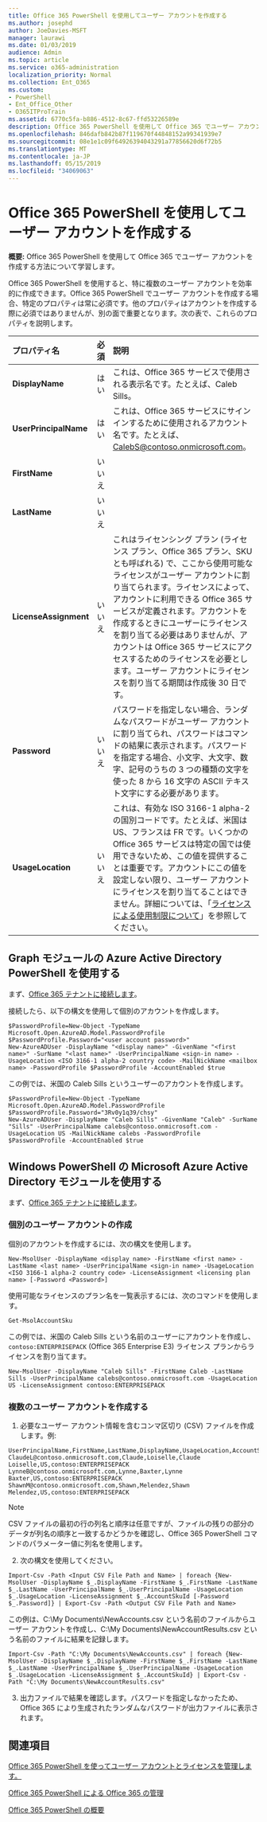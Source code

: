 ```yaml
---
title: Office 365 PowerShell を使用してユーザー アカウントを作成する
ms.author: josephd
author: JoeDavies-MSFT
manager: laurawi
ms.date: 01/03/2019
audience: Admin
ms.topic: article
ms.service: o365-administration
localization_priority: Normal
ms.collection: Ent_O365
ms.custom:
- PowerShell
- Ent_Office_Other
- O365ITProTrain
ms.assetid: 6770c5fa-b886-4512-8c67-ffd53226589e
description: Office 365 PowerShell を使用して Office 365 でユーザー アカウントを作成する方法について学習します。
ms.openlocfilehash: 846dafb842b87f119670f44848152a99341939e7
ms.sourcegitcommit: 08e1e1c09f64926394043291a77856620d6f72b5
ms.translationtype: MT
ms.contentlocale: ja-JP
ms.lasthandoff: 05/15/2019
ms.locfileid: "34069063"
---
```

# <a name="create-user-accounts-with-office-365-powershell"></a>Office 365 PowerShell を使用してユーザー アカウントを作成する

**概要:** Office 365 PowerShell を使用して Office 365 でユーザー アカウントを作成する方法について学習します。
  
Office 365 PowerShell を使用すると、特に複数のユーザー アカウントを効率的に作成できます。Office 365 PowerShell でユーザー アカウントを作成する場合、特定のプロパティは常に必須です。他のプロパティはアカウントを作成する際に必須ではありませんが、別の面で重要となります。次の表で、これらのプロパティを説明します。
  
|**プロパティ名**|**必須**|**説明**|
|:-----|:-----|:-----|
|**DisplayName** <br/> |はい  <br/> |これは、Office 365 サービスで使用される表示名です。たとえば、Caleb Sills。  <br/> |
|**UserPrincipalName** <br/> |はい  <br/> |これは、Office 365 サービスにサインインするために使用されるアカウント名です。たとえば、CalebS@contoso.onmicrosoft.com。  <br/> |
|**FirstName** <br/> |いいえ  <br/> ||
|**LastName** <br/> |いいえ  <br/> ||
|**LicenseAssignment** <br/> |いいえ  <br/> |これはライセンシング プラン (ライセンス プラン、Office 365 プラン、SKU とも呼ばれる) で、ここから使用可能なライセンスがユーザー アカウントに割り当てられます。ライセンスによって、アカウントに利用できる Office 365 サービスが定義されます。アカウントを作成するときにユーザーにライセンスを割り当てる必要はありませんが、アカウントは Office 365 サービスにアクセスするためのライセンスを必要とします。ユーザー アカウントにライセンスを割り当てる期間は作成後 30 日です。 |
|**Password** <br/> |いいえ  <br/> | パスワードを指定しない場合、ランダムなパスワードがユーザー アカウントに割り当てられ、パスワードはコマンドの結果に表示されます。パスワードを指定する場合、小文字、大文字、数字、記号のうちの 3 つの種類の文字を使った 8 から 16 文字の ASCII テキスト文字にする必要があります。 <br/> |
|**UsageLocation** <br/> |いいえ  <br/> |これは、有効な ISO 3166-1 alpha-2 の国別コードです。たとえば、米国は US、フランスは FR です。いくつかの Office 365 サービスは特定の国では使用できないため、この値を提供することは重要です。アカウントにこの値を設定しない限り、ユーザー アカウントにライセンスを割り当てることはできません。詳細については、「[ライセンスによる使用制限について](https://go.microsoft.com/fwlink/p/?LinkId=691730)」を参照してください。<br/> |
   

## <a name="use-the-azure-active-directory-powershell-for-graph-module"></a>Graph モジュールの Azure Active Directory PowerShell を使用する

まず、[Office 365 テナントに接続します](connect-to-office-365-powershell.md#connect-with-the-azure-active-directory-powershell-for-graph-module)。

接続したら、以下の構文を使用して個別のアカウントを作成します。
  
```
$PasswordProfile=New-Object -TypeName Microsoft.Open.AzureAD.Model.PasswordProfile
$PasswordProfile.Password="<user account password>"
New-AzureADUser -DisplayName "<display name>" -GivenName "<first name>" -SurName "<last name>" -UserPrincipalName <sign-in name> -UsageLocation <ISO 3166-1 alpha-2 country code> -MailNickName <mailbox name> -PasswordProfile $PasswordProfile -AccountEnabled $true
```

この例では、米国の Caleb Sills というユーザーのアカウントを作成します。
  
```
$PasswordProfile=New-Object -TypeName Microsoft.Open.AzureAD.Model.PasswordProfile
$PasswordProfile.Password="3Rv0y1q39/chsy"
New-AzureADUser -DisplayName "Caleb Sills" -GivenName "Caleb" -SurName "Sills" -UserPrincipalName calebs@contoso.onmicrosoft.com -UsageLocation US -MailNickName calebs -PasswordProfile $PasswordProfile -AccountEnabled $true
```

## <a name="use-the-microsoft-azure-active-directory-module-for-windows-powershell"></a>Windows PowerShell の Microsoft Azure Active Directory モジュールを使用する

まず、[Office 365 テナントに接続します](connect-to-office-365-powershell.md#connect-with-the-microsoft-azure-active-directory-module-for-windows-powershell)。

### <a name="create-an-individual-user-account"></a>個別のユーザー アカウントの作成

個別のアカウントを作成するには、次の構文を使用します。
  
```
New-MsolUser -DisplayName <display name> -FirstName <first name> -LastName <last name> -UserPrincipalName <sign-in name> -UsageLocation <ISO 3166-1 alpha-2 country code> -LicenseAssignment <licensing plan name> [-Password <Password>]
```

使用可能なライセンスのプラン名を一覧表示するには、次のコマンドを使用します。

````
Get-MsolAccountSku
````

この例では、米国の Caleb Sills という名前のユーザーにアカウントを作成し、 `contoso:ENTERPRISEPACK` (Office 365 Enterprise E3) ライセンス プランからライセンスを割り当てます。
  
```
New-MsolUser -DisplayName "Caleb Sills" -FirstName Caleb -LastName Sills -UserPrincipalName calebs@contoso.onmicrosoft.com -UsageLocation US -LicenseAssignment contoso:ENTERPRISEPACK
```

### <a name="create-multiple-user-accounts"></a>複数のユーザー アカウントを作成する

1. 必要なユーザー アカウント情報を含むコンマ区切り (CSV) ファイルを作成します。例:
    
  ```
  UserPrincipalName,FirstName,LastName,DisplayName,UsageLocation,AccountSkuId
  ClaudeL@contoso.onmicrosoft.com,Claude,Loiselle,Claude Loiselle,US,contoso:ENTERPRISEPACK
  LynneB@contoso.onmicrosoft.com,Lynne,Baxter,Lynne Baxter,US,contoso:ENTERPRISEPACK
  ShawnM@contoso.onmicrosoft.com,Shawn,Melendez,Shawn Melendez,US,contoso:ENTERPRISEPACK
  ```

 > [!NOTE]
>CSV ファイルの最初の行の列名と順序は任意ですが、ファイルの残りの部分のデータが列名の順序と一致するかどうかを確認し、Office 365 PowerShell コマンドのパラメーター値に列名を使用します。
    
2. 次の構文を使用してください。
    
  ```
  Import-Csv -Path <Input CSV File Path and Name> | foreach {New-MsolUser -DisplayName $_.DisplayName -FirstName $_.FirstName -LastName $_.LastName -UserPrincipalName $_.UserPrincipalName -UsageLocation $_.UsageLocation -LicenseAssignment $_.AccountSkuId [-Password $_.Password]} | Export-Csv -Path <Output CSV File Path and Name>
  ```

この例は、C:\My Documents\NewAccounts.csv という名前のファイルからユーザー アカウントを作成し、C:\My Documents\NewAccountResults.csv という名前のファイルに結果を記録します。
    
  ```
  Import-Csv -Path "C:\My Documents\NewAccounts.csv" | foreach {New-MsolUser -DisplayName $_.DisplayName -FirstName $_.FirstName -LastName $_.LastName -UserPrincipalName $_.UserPrincipalName -UsageLocation $_.UsageLocation -LicenseAssignment $_.AccountSkuId} | Export-Csv -Path "C:\My Documents\NewAccountResults.csv"
  ```

3. 出力ファイルで結果を確認します。パスワードを指定しなかったため、Office 365 により生成されたランダムなパスワードが出力ファイルに表示されます。
    
## <a name="see-also"></a>関連項目

[Office 365 PowerShell を使ってユーザー アカウントとライセンスを管理します。](manage-user-accounts-and-licenses-with-office-365-powershell.md)
  
[Office 365 PowerShell による Office 365 の管理](manage-office-365-with-office-365-powershell.md)
  
[Office 365 PowerShell の概要](getting-started-with-office-365-powershell.md)
